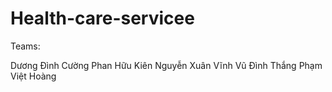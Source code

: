 # Health-care-servicee
Teams:

Dương Đình Cường 
Phan Hữu Kiên
Nguyễn Xuân Vĩnh
Vũ Đình Thắng
Phạm Việt Hoàng
